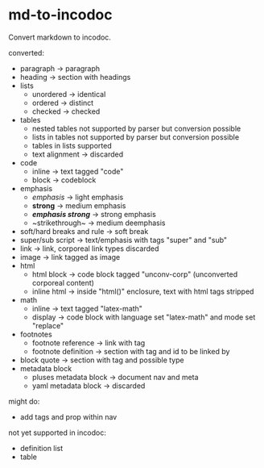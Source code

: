 # md-to-incodoc

Convert markdown to incodoc.

converted:

- paragraph -> paragraph
- heading -> section with headings
- lists
  - unordered -> identical
  - ordered -> distinct
  - checked -> checked
- tables
  - nested tables not supported by parser but conversion possible
  - lists in tables not supported by parser but conversion possible
  - tables in lists supported
  - text alignment -> discarded
- code
  - inline -> text tagged "code"
  - block -> codeblock
- emphasis
  - *emphasis* -> light emphasis
  - **strong** -> medium emphasis
  - ***emphasis strong*** -> strong emphasis
  - ~strikethrough~ -> medium deemphasis
- soft/hard breaks and rule -> soft break
- super/sub script -> text/emphasis with tags "super" and "sub"
- link -> link, corporeal link types discarded
- image -> link tagged as image
- html
  - html block -> code block tagged "unconv-corp" (unconverted corporeal content)
  - inline html -> inside "html()" enclosure, text with html tags stripped
- math
  - inline -> text tagged "latex-math"
  - display -> code block with language set "latex-math" and mode set "replace"
- footnotes
  - footnote reference -> link with tag
  - footnote definition -> section with tag and id to be linked by
- block quote -> section with tag and possible type
- metadata block
  - pluses metadata block -> document nav and meta
  - yaml metadata block -> discarded

might do:

- add tags and prop within nav

not yet supported in incodoc:

- definition list
- table
